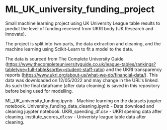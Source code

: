 # ML_UK_university_funding_project
Small machine learning project using UK University League table results to predict the level of funding received from UKRI body (UK Research and Innovate).

The project is split into two parts, the data extraction and cleaning, and the machine learning using Scikit-Learn to fit a model to the data.

The data is sourced from The Complete University Guide (https://www.thecompleteuniversityguide.co.uk/league-tables/rankings?tabletype=full-table&sortby=student-staff-ratio) and the UKRI transparency reports (https://www.ukri.org/about-us/what-we-do/financial-data/). This data was downloaded on 12/05/2022 and may change in the URL's linked. As such the final dataframe (after data cleaning) is saved in this repository before being used for modelling.


ML_UK_university_funding.ipynb          - Machine learning on the datasets juypter notebook.
University_funding_data_cleaning.ipynb  - Data download and cleaning juypter notebook.
UKRI_spending_df.csv                    - UKRI spening data after cleaning.
institute_scores_df.csv                 - Univeristy league table data after cleaning.
